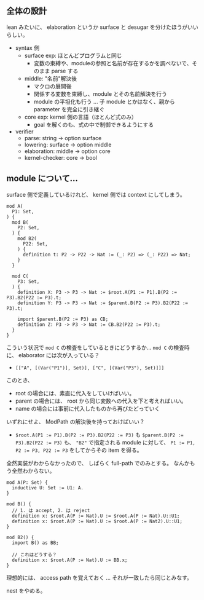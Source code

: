 ## 全体の設計
lean みたいに、 elaboration というか surface と desugar を分けたほうがいいらしい。
- syntax 側
  - surface exp: ほとんどプログラムと同じ
    - 変数の束縛や、moduleの参照と名前が存在するかを調べないで、そのまま parse する
  - middle: "名前"解決後
    - マクロの展開後
    - 関係する変数を束縛し、module とその名前解決を行う
    - module の平坦化も行う ... 子 module とかはなく、親から parameter を完全に引き継ぐ
  - core exp: kernel 側の言語（ほとんど式のみ）
    - goal を解くのも、式の中で制御できるようにする
- verifier
  - parse: string -> option surface
  - lowering: surface -> option middle
  - elaboration: middle -> option core
  - kernel-checker: core -> bool

## module について...
surface 側で定義しているけれど、 kernel 側では context にしてしまう。
```
mod A(
  P1: Set,
) {
  mod B(
    P2: Set,
  ) {
    mod B2(
      P22: Set,
    ) {
      definition t: P2 -> P22 -> Nat := (_: P2) => (_: P22) => Nat;
    }
  }

  mod C(
    P3: Set,
  ) {
    definition X: P3 -> P3 -> Nat := $root.A(P1 := P1).B(P2 := P3).B2(P22 := P3).t;
    definition Y: P3 -> P3 -> Nat := $parent.B(P2 := P3).B2(P22 := P3).t;

    import $parent.B(P2 := P3) as CB;
    definition Z: P3 -> P3 -> Nat := CB.B2(P22 := P3).t;
  }
}

```
こういう状況で `mod C` の検査をしているときにどうするか...
`mod C` の検査時に、 elaborator には次が入っている？
- `[["A", [(Var("P1")], Set)], ["C", [(Var("P3"), Set)]]]`

このとき、
- root の場合には、素直に代入をしていけばいい。
- parent の場合には、 root から同じ変数への代入を下と考えればいい。
- name の場合には事前に代入したものから再びたどっていく

いずれにせよ、 ModPath の解決後を持っておけばいい？
- `$root.A(P1 := P1).B(P2 := P3).B2(P22 := P3)` も `$parent.B(P2 := P3).B2(P22 := P3)` も、
  `"B2"` で指定される module に対して、 `P1 := P1, P2 := P3, P22 := P3` をしてからその item を得る。

全然実装がわからなかったので、 しばらく full-path でのみとする。
なんかもう全然わからない。
```
mod A(P: Set) {
  inductive U: Set := U1: A.
}

mod B() {
  // 1. は accept, 2. は reject
  definition x: $root.A(P := Nat).U := $root.A(P := Nat).U::U1;
  definition x: $root.A(P := Nat).U := $root.A(P := Nat2).U::U1; 
}

mod B2() {
  import B() as BB;

  // これはどうする？
  definition x: $root.A(P := Nat).U := BB.x;
}
```

理想的には、 access path を覚えておく ... それが一致したら同じとみなす。

nest をやめる。
